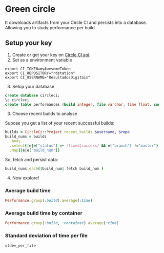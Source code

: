 # Green circle


It downloads artifacts from your Circle CI and persists into a database.
Allowing you to study performance per build.

## Setup your key

1. Create or get your key on [Circle CI api](https://circleci.com/account/api).
2. Set as a environment variable

```
export CI_TOKEN=myAwesomeToken
export CI_REPOSITORY="rdstation"
export CI_USERNAME="ResultadosDigitais"
```

3. Setup your database
 
```sql
create database circleci;
\c circleci
create table performances (build integer, file varchar, time float, container integer)
```

3. Choose recent builds to analyse

Supose you get a list of your recent successful builds:

```ruby
builds = CircleCi::Project.recent_builds $username, $repo
build_nums = builds
  .body
  .select{|e|e["status"] =~ /fixed|success/ && e["branch"] !="master"}
  .map{|e|e["build_num"]}
```

So, fetch and persist data:

```ruby
build_nums.each{|build_num| fetch build_num }
```

4. Now explore!

### Average build time

```ruby
Performance.group(:build).average(:time)
```

### Average build time by container

```ruby
Performance.group(:build, :container).average(:time)
```

### Standard deviation of time per file

```ruby
stdev_per_file
```